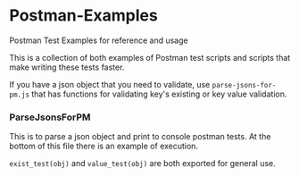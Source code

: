 # Postman-Examples

Postman Test Examples for reference
and usage

This is a collection of both examples of Postman test scripts
and scripts that make writing these tests faster.

If you have a json object that you need to validate,
use `parse-jsons-for-pm.js` that has functions
for validating key's existing or key value validation.

### ParseJsonsForPM

This is to parse a json object and print to console
postman tests.
At the bottom of this file there is an example of execution.

`exist_test(obj)` and `value_test(obj)` are both exported
for general use.
